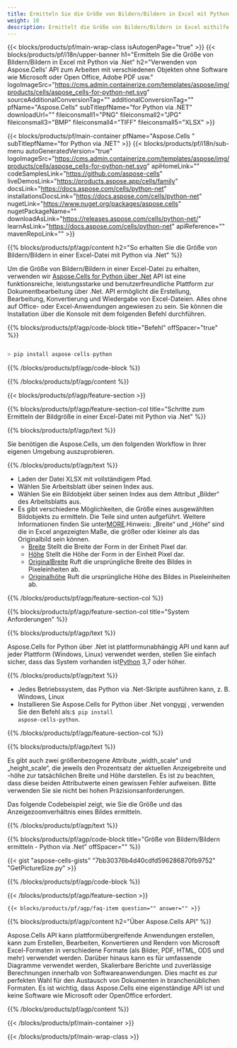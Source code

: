 ```yaml
---
title: Ermitteln Sie die Größe von Bildern/Bildern in Excel mit Python via .Net
weight: 10
description: Ermittelt die Größe von Bildern/Bildern in Excel mithilfe von Aspose.Cells' Python via .Net API ohne Software wie Microsoft oder Open Office, Adobe PDF usw.
---
```

{{< blocks/products/pf/main-wrap-class isAutogenPage="true" >}}
{{< blocks/products/pf/i18n/upper-banner h1="Ermitteln Sie die Größe von Bildern/Bildern in Excel mit Python via .Net" h2="Verwenden von Aspose.Cells\' API zum Arbeiten mit verschiedenen Objekten ohne Software wie Microsoft oder Open Office, Adobe PDF usw." logoImageSrc="https://cms.admin.containerize.com/templates/aspose/img/products/cells/aspose_cells-for-python-net.svg" sourceAdditionalConversionTag="" additionalConversionTag="" pfName="Aspose.Cells" subTitlepfName="for Python via .NET" downloadUrl="" fileiconsmall1="PNG" fileiconsmall2="JPG" fileiconsmall3="BMP" fileiconsmall4="TIFF" fileiconsmall5="XLSX" >}}

{{< blocks/products/pf/main-container pfName="Aspose.Cells " subTitlepfName="for Python via .NET" >}}
{{< blocks/products/pf/i18n/sub-menu autoGeneratedVersion="true" logoImageSrc="https://cms.admin.containerize.com/templates/aspose/img/products/cells/aspose_cells-for-python-net.svg" apiHomeLink="" codeSamplesLink="https://github.com/aspose-cells" liveDemosLink="https://products.aspose.app/cells/family" docsLink="https://docs.aspose.com/cells/python-net" installationsDocsLink="https://docs.aspose.com/cells/python-net" nugetLink="https://www.nuget.org/packages/aspose.cells" nugetPackageName="" downloadAsLink="https://releases.aspose.com/cells/python-net/" learnAsLink="https://docs.aspose.com/cells/python-net" apiReference="" mavenRepoLink="" >}}

{{% blocks/products/pf/agp/content h2="So erhalten Sie die Größe von Bildern/Bildern in einer Excel-Datei mit Python via .Net" %}}

 Um die Größe von Bildern/Bildern in einer Excel-Datei zu erhalten, verwenden wir
 [Aspose.Cells for Python über .Net](https://pypi.org/project/aspose-cells-python/) 
API ist eine funktionsreiche, leistungsstarke und benutzerfreundliche Plattform zur Dokumentbearbeitung über .Net. API ermöglicht die Erstellung, Bearbeitung, Konvertierung und Wiedergabe von Excel-Dateien. Alles ohne auf Office- oder Excel-Anwendungen angewiesen zu sein. Sie können die Installation über die Konsole mit dem folgenden Befehl durchführen.

{{% blocks/products/pf/agp/code-block title="Befehl" offSpacer="true" %}}

```cs

> pip install aspose-cells-python

```

{{% /blocks/products/pf/agp/code-block %}}

{{% /blocks/products/pf/agp/content %}}

{{< blocks/products/pf/agp/feature-section >}}

{{% blocks/products/pf/agp/feature-section-col title="Schritte zum Ermitteln der Bildgröße in einer Excel-Datei mit Python via .Net" %}}

{{% blocks/products/pf/agp/text %}}

Sie benötigen die Aspose.Cells, um den folgenden Workflow in Ihrer eigenen Umgebung auszuprobieren.

{{% /blocks/products/pf/agp/text %}}

+ Laden der Datei XLSX mit vollständigem Pfad.
+ Wählen Sie Arbeitsblatt über seinen Index aus.
+ Wählen Sie ein Bildobjekt über seinen Index aus dem Attribut „Bilder“ des Arbeitsblatts aus.
 + Es gibt verschiedene Möglichkeiten, die Größe eines ausgewählten Bildobjekts zu ermitteln. Die Teile sind unten aufgeführt. Weitere Informationen finden Sie unter[MORE](https://reference.aspose.com/cells/python-net/aspose.cells.drawing/picture/).Hinweis: „Breite“ und „Höhe“ sind die in Excel angezeigten Maße, die größer oder kleiner als das Originalbild sein können.
    + [Breite](https://reference.aspose.com/cells/python-net/aspose.cells.drawing/picture/width/) Stellt die Breite der Form in der Einheit Pixel dar.
    + [Höhe](https://reference.aspose.com/cells/python-net/aspose.cells.drawing/picture/height/) Stellt die Höhe der Form in der Einheit Pixel dar.
    + [OriginalBreite](https://reference.aspose.com/cells/python-net/aspose.cells.drawing/picture/original_width/) Ruft die ursprüngliche Breite des Bildes in Pixeleinheiten ab.
    + [Originalhöhe](https://reference.aspose.com/cells/python-net/aspose.cells.drawing/picture/original_height/) Ruft die ursprüngliche Höhe des Bildes in Pixeleinheiten ab.
    

{{% /blocks/products/pf/agp/feature-section-col %}}

{{% blocks/products/pf/agp/feature-section-col title="System Anforderungen" %}}

{{% blocks/products/pf/agp/text %}}

 Aspose.Cells for Python über .Net ist plattformunabhängig API und kann auf jeder Plattform (Windows, Linux) verwendet werden, stellen Sie einfach sicher, dass das System vorhanden ist[Python](https://www.python.org/downloads/) 3,7 oder höher.
 
{{% /blocks/products/pf/agp/text %}}

-  Jedes Betriebssystem, das Python via .Net-Skripte ausführen kann, z. B. Windows, Linux
-  Installieren Sie Aspose.Cells for Python über .Net von<a href="https://pypi.org/project/aspose-cells-python/">pypi</a> , verwenden Sie den Befehl als:<code>$ pip install aspose-cells-python</code>.

{{% /blocks/products/pf/agp/feature-section-col %}}

{{% blocks/products/pf/agp/text %}}
 
 Es gibt auch zwei größenbezogene Attribute „width_scale“ und „height_scale“, die jeweils den Prozentsatz der aktuellen Anzeigebreite und -höhe zur tatsächlichen Breite und Höhe darstellen.
 Es ist zu beachten, dass diese beiden Attributwerte einen gewissen Fehler aufweisen. Bitte verwenden Sie sie nicht bei hohen Präzisionsanforderungen.
 
 Das folgende Codebeispiel zeigt, wie Sie die Größe und das Anzeigezoomverhältnis eines Bildes ermitteln.

{{% /blocks/products/pf/agp/text %}}

{{% blocks/products/pf/agp/code-block title="Größe von Bildern/Bildern ermitteln - Python via .Net" offSpacer="" %}}

{{< gist "aspose-cells-gists" "7bb30376b4d40cdfd596286870fb9752" "GetPictureSize.py" >}}

{{% /blocks/products/pf/agp/code-block %}}

{{< /blocks/products/pf/agp/feature-section >}}

    {{< blocks/products/pf/agp/faq-item question="" answer="" >}}
 

<!-- aboutfile Starts -->

{{% blocks/products/pf/agp/content h2="Über Aspose.Cells API" %}}

Aspose.Cells API kann plattformübergreifende Anwendungen erstellen, kann zum Erstellen, Bearbeiten, Konvertieren und Rendern von Microsoft Excel-Formaten in verschiedene Formate (als Bilder, PDF, HTML, ODS und mehr) verwendet werden. Darüber hinaus kann es für umfassende Diagramme verwendet werden, Skalierbare Berichte und zuverlässige Berechnungen innerhalb von Softwareanwendungen. Dies macht es zur perfekten Wahl für den Austausch von Dokumenten in branchenüblichen Formaten. Es ist wichtig, dass Aspose.Cells eine eigenständige API ist und keine Software wie Microsoft oder OpenOffice erfordert.

{{% /blocks/products/pf/agp/content %}}



<!-- aboutfile Ends -->
<!--
{{< blocks/products/pf/agp/other-supported-section title="Other Supported Splitting Formats" subTitle="Using C#, One can also split large file into chunks of many other file formats including." >}}

{{< blocks/products/pf/agp/other-supported-section-item href="https://products.aspose.com/cells/net/splitter/ods/" name="ODS" description="OpenDocument Spreadsheet File" >}}
{{< blocks/products/pf/agp/other-supported-section-item href="https://products.aspose.com/cells/net/splitter/xls/" name="XLS" description="Excel Binary Format" >}}
{{< blocks/products/pf/agp/other-supported-section-item href="https://products.aspose.com/cells/net/splitter/xlsb/" name="XLSB" description="Binary Excel Workbook File" >}}
{{< blocks/products/pf/agp/other-supported-section-item href="https://products.aspose.com/cells/net/splitter/xlsm/" name="XLSM" description="Spreadsheet File" >}}

{{< /blocks/products/pf/agp/other-supported-section >}}

-->

{{< /blocks/products/pf/main-container >}}
    
{{< /blocks/products/pf/main-wrap-class >}}
